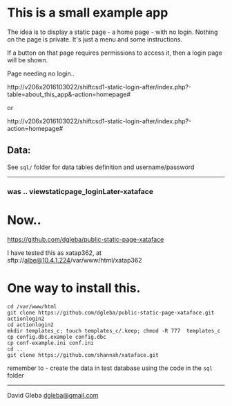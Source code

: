 
# This is a small example app 

The idea is to display a static page - a home page - with no login. Nothing on the page is private. It's just a menu and some instructions.

If a button on that page requires permissions to access it, then a login page will be shown.

Page needing no login..

http://v206x2016103022/shiftcsd1-static-login-after/index.php?-table=about_this_app&-action=homepage#  

or

http://v206x2016103022/shiftcsd1-static-login-after/index.php?-action=homepage#  


## Data:

See `sql/` folder for data tables definition and username/password

---

### was .. viewstaticpage_loginLater-xataface

# Now..

https://github.com/dgleba/public-static-page-xataface

I have tested this as xatap362, at sftp://albe@10.4.1.224/var/www/html/xatap362


# One way to install this.

```
cd /var/www/html
git clone https://github.com/dgleba/public-static-page-xataface.git actionlogin2
cd actionlogin2
mkdir templates_c; touch templates_c/.keep; chmod -R 777  templates_c
cp config.dbc.example config.dbc
cp conf-example.ini conf.ini
cd ..
git clone https://github.com/shannah/xataface.git
```
remember to - create the data in test database using the code in the `sql` folder


---
David Gleba
dgleba@gmail.com


